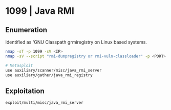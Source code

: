 # 1099 | Java RMI

## Enumeration

Identified as 'GNU Classpath grmiregistry on Linux based systems.

```bash
nmap -sT -p 1099 -sV <IP>
nmap -sV --script "rmi-dumpregistry or rmi-vuln-classloader" -p <PORT> <IP>

# Metasploit
use auxiliary/scanner/misc/java_rmi_server
use auxiliary/gather/java_rmi_registry
```

## Exploitation

```bash
exploit/multi/misc/java_rmi_server
```
